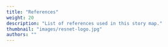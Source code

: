 ```yaml
---
title: "References"
weight: 20
description: "List of references used in this story map."
thumbnail: "images/resnet-logo.jpg"
authors: ""
---
```


